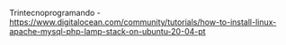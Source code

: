 Trintecnoprogramando -
<br/>
  https://www.digitalocean.com/community/tutorials/how-to-install-linux-apache-mysql-php-lamp-stack-on-ubuntu-20-04-pt
